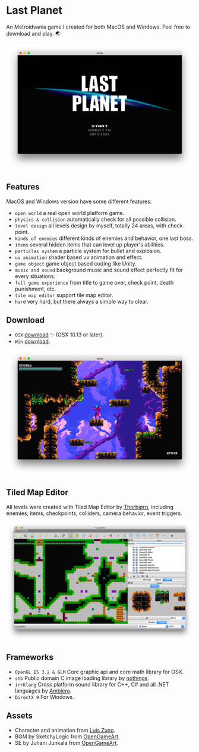 # Last Planet

An Metroidvania game I created for both MacOS and Windows. Feel free to download and play. :earth_asia:

<img src="https://github.com/haijianliu/vania-opengl-cpp/blob/master/Assets/last_planet_title%402x.png" width="600">


## Features

MacOS and Windows version have some different features:

- `open world` a real open world platform game.
- `physics & collision` automatically check for all possible collision.
- `level design` all levels design by myself, totally 24 areas, with check point.
- `kinds of enemies` different kinds of enemies and behavior, one last boss.
- `items` several hidden items that can level up player's abilities.
- `particles system` a particle system for bullet and explosion.
- `uv animation` shader based uv animation and effect.
- `game object` game object based coding like Unity.
- `music and sound` background music and sound effect perfectly fit for every situations.
- `full game experience` from title to game over, check point, death punishment, etc.
- `tile map editor` support tile map editor.
- `hard` very hard, but there always a simple way to clear.

## Download

- `OSX` [download](https://drive.google.com/file/d/1jl62Y4fG_GoKigkrgYL0_BoOQTFsst7Q/view?usp=sharing) :sparkles:  (OSX 10.13 or later).
- `Win` [download](https://drive.google.com/file/d/1VW0WIWiZeIKFCj_9DUfNVG17S8xXHbXK/view?usp=sharing).

<img src="https://github.com/haijianliu/vania-opengl-cpp/blob/master/Assets/last_planet%402x.png" width="600">


## Tiled Map Editor

All levels were created with Tiled Map Editor by [Thorbjørn](https://thorbjorn.itch.io), including enemies, items, checkpoints, colliders, camera behavior, event triggers.

<img src="https://github.com/haijianliu/vania-opengl-cpp/blob/master/Assets/tiled_map_editor%402x.png" width="600">


## Frameworks

- `OpenGL ES 3.2 & GLM` Core graphic api and core math library for OSX.
- `stb` Public domain C image loading library by [nothings](http://nothings.org).
- `irrKlang` Cross platform sound library for C++, C# and all .NET languages by [Ambiera](https://www.ambiera.com/irrklang/).
- `DirectX 9` For Windows.

## Assets

- Character and animation from [Luis Zuno](http://ansimuz.com).
- BGM by SketchyLogic from [OpenGameArt](https://opengameart.org).
- SE by Juhani Junkala from [OpenGameArt](https://opengameart.org).

